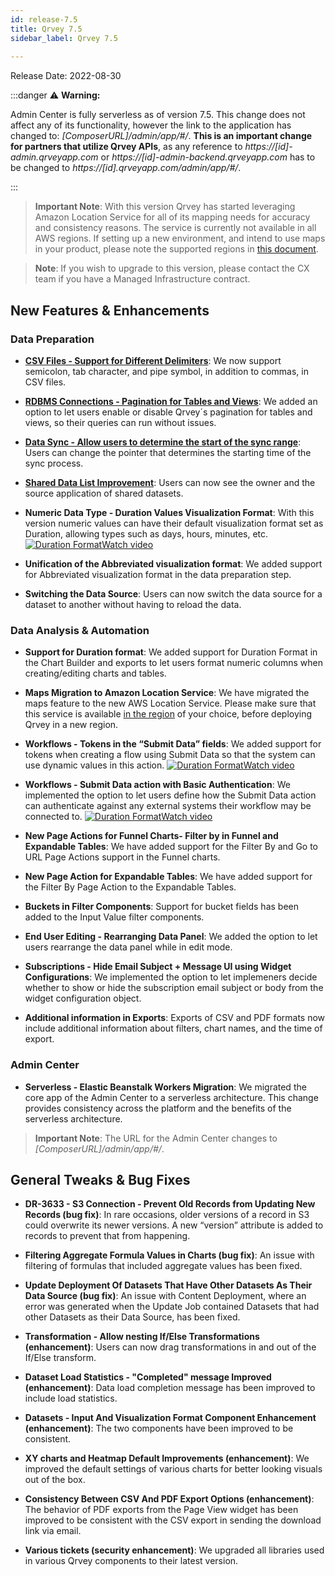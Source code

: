 ```yaml
---
id: release-7.5
title: Qrvey 7.5
sidebar_label: Qrvey 7.5
 
---
```

<div>

Release Date: 2022-08-30

:::danger :warning: **Warning:**

  Admin Center is fully serverless as of version 7.5. This change does not affect any of its functionality, however the link to the application has changed to:  *[ComposerURL]/admin/app/#/*. **This is an important change for partners that utilize Qrvey APIs**, as any reference to *https://[id]-admin.qrveyapp.com* or *https://[id]-admin-backend.qrveyapp.com* has to be changed to *https://[id].qrveyapp.com/admin/app/#/*. 

:::
 
 >**Important Note**: With this version Qrvey has started leveraging Amazon Location Service for all of its mapping needs for accuracy and consistency reasons. The service is currently not available in all AWS regions. If setting up a new environment, and intend to use maps in your product, please note the supported regions in [this document](../../deployment/prerequisites-for-installation.md#aws-region-support).

 >**Note**: If you wish to upgrade to this version, please contact the CX team if you have a Managed Infrastructure contract. 

## New Features & Enhancements
 
### Data Preparation
* **[CSV Files - Support for Different Delimiters](../../composer/05-Working%20with%20Data/Connections/csv.md)**: We now support semicolon, tab character, and pipe symbol, in addition to commas, in CSV files.

* **[RDBMS Connections - Pagination for Tables and Views](../../composer/05-Working%20with%20Data/Connections/databases.md#creating-a-connection-using-the-default-method)**: We added an option to let users enable or disable Qrvey´s pagination for tables and views, so their queries can run without issues. 

* **[Data Sync - Allow users to determine the start of the sync range](../../composer/05-Working%20with%20Data/Datasets/02-Design/04-Data%20Syncronization/data-sync.md#next-sync-query-window)**: Users can change the pointer that determines the starting time of the sync process.

* **[Shared Data List Improvement](../../composer/05-Working%20with%20Data/Datasets/01-Overview%20of%20Datasets/dataset-views.md)**: Users can now see the owner and the source application of shared datasets.

* **Numeric Data Type - Duration Values Visualization Format**: With this version numeric values can have their default visualization format set as Duration, allowing types such as days, hours, minutes, etc. <a href="/docs/video-training/release/version-7.5#duration-visualization-format" target="_blank" className="tooltip"><img alt="Duration Format" src="https://s3.amazonaws.com/cdn.qrvey.com/documentation_assets/release-notes/video_icon.png#thumbnail-20" className="video-icon-png" /><span className="tooltiptext">Watch video</span></a>

* **Unification of the Abbreviated visualization format**: We added support for Abbreviated visualization format in the data preparation step. 

* **Switching the Data Source**: Users can now switch the data source for a dataset to another without having to reload the data.
 
### Data Analysis & Automation

* **Support for Duration format**: We added support for Duration Format in the Chart Builder and exports to let users format numeric columns when creating/editing charts and tables. 

* **Maps Migration to Amazon Location Service**: We have migrated the maps feature to the new AWS Location Service. Please make sure that this service is available [in the region](../../deployment/prerequisites-for-installation.md#aws-region-support) of your choice, before deploying Qrvey in a new region. 

* **Workflows - Tokens in the “Submit Data” fields**: We added support for tokens when creating a flow using Submit Data so that the system can use dynamic values in this action. <a href="/docs/video-training/release/version-7.5#submit-data-action-improvements" target="_blank" className="tooltip"><img alt="Duration Format" src="https://s3.amazonaws.com/cdn.qrvey.com/documentation_assets/release-notes/video_icon.png#thumbnail-20" className="video-icon-png" /><span className="tooltiptext">Watch video</span></a>

* **Workflows - Submit Data action with Basic Authentication**: We implemented the option to let users define how the Submit Data action can authenticate against any external systems their workflow may be connected to.  <a href="/docs/video-training/release/version-7.5#submit-data-action-improvements" target="_blank" className="tooltip"><img alt="Duration Format" src="https://s3.amazonaws.com/cdn.qrvey.com/documentation_assets/release-notes/video_icon.png#thumbnail-20" className="video-icon-png" /><span className="tooltiptext">Watch video</span></a>

* **New Page Actions for Funnel Charts- Filter by in Funnel and Expandable Tables**: We have added support for the Filter By and Go to URL Page Actions support in the Funnel charts. 

* **New Page Action for Expandable Tables**: We have added support for the Filter By Page Action to the Expandable Tables. 

* **Buckets in Filter Components**: Support for bucket fields has been added to the Input Value filter components.  

* **End User Editing - Rearranging Data Panel**: We added the option to let users rearrange the data panel while in edit mode. 

* **Subscriptions - Hide Email Subject + Message UI using Widget Configurations**: We implemented the option to let implemeners decide whether to show or hide the subscription email subject or body from the widget configuration object. 

* **Additional information in Exports**: Exports of CSV and PDF formats now include additional information about filters, chart names, and the time of export. 
 
### Admin Center

* **Serverless - Elastic Beanstalk Workers Migration**: We migrated the core app of the Admin Center to a serverless architecture. This change provides consistency across the platform and the benefits of the serverless architecture.

> **Important Note**: The URL for the Admin Center changes to <i>[ComposerURL]/admin/app/#/</i>.

## General Tweaks & Bug Fixes

* **DR-3633 - S3 Connection - Prevent Old Records from Updating New Records (bug fix)**: In rare occasions, older versions of a record in S3 could overwrite its newer versions. A new “version” attribute is added to records to prevent that from happening. 

* **Filtering Aggregate Formula Values in Charts (bug fix)**: An issue with filtering of formulas that included aggregate values has been fixed. 

* **Update Deployment Of Datasets That Have Other Datasets As Their Data Source (bug fix)**: An issue with Content Deployment, where an error was generated when the Update Job contained Datasets that had other Datasets as their Data Source, has been fixed. 

* **Transformation - Allow nesting If/Else Transformations (enhancement)**: Users can now drag transformations in and out of the If/Else transform. 

* **Dataset Load Statistics - "Completed" message Improved (enhancement)**: Data load completion message has been improved to include load statistics. 

* **Datasets - Input And Visualization Format Component Enhancement  (enhancement)**: The two components have been improved to be consistent. 

* **XY charts and Heatmap Default Improvements (enhancement)**: We improved the default settings of various charts for better looking visuals out of the box. 

* **Consistency Between CSV And PDF Export Options (enhancement)**: The behavior of PDF exports from the Page View widget has been improved to be consistent with the CSV export in sending the download link via email. 

* **Various tickets (security enhancement)**: We upgraded all libraries used in various Qrvey components to their latest version. 

</div>